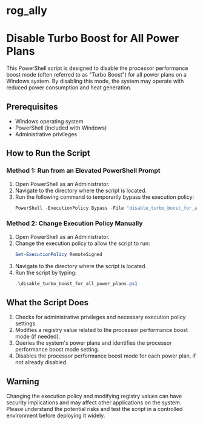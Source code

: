 # rog_ally

# Disable Turbo Boost for All Power Plans

This PowerShell script is designed to disable the processor performance boost mode (often referred to as "Turbo Boost") for all power plans on a Windows system. By disabling this mode, the system may operate with reduced power consumption and heat generation.

## Prerequisites

- Windows operating system
- PowerShell (included with Windows)
- Administrative privileges

## How to Run the Script

### Method 1: Run from an Elevated PowerShell Prompt

1. Open PowerShell as an Administrator.
2. Navigate to the directory where the script is located.
3. Run the following command to temporarily bypass the execution policy:
   ```powershell
   PowerShell -ExecutionPolicy Bypass -File "disable_turbo_boost_for_all_power_plans.ps1"
   
### Method 2: Change Execution Policy Manually

1. Open PowerShell as an Administrator.
2. Change the execution policy to allow the script to run:
   ```powershell
   Set-ExecutionPolicy RemoteSigned
3. Navigate to the directory where the script is located.
4. Run the script by typing:
   ```powershell
   .\disable_turbo_boost_for_all_power_plans.ps1

## What the Script Does

1. Checks for administrative privileges and necessary execution policy settings.
2. Modifies a registry value related to the processor performance boost mode (if needed).
3. Queries the system's power plans and identifies the processor performance boost mode setting.
4. Disables the processor performance boost mode for each power plan, if not already disabled.

## Warning

Changing the execution policy and modifying registry values can have security implications and may affect other applications on the system. Please understand the potential risks and test the script in a controlled environment before deploying it widely.
